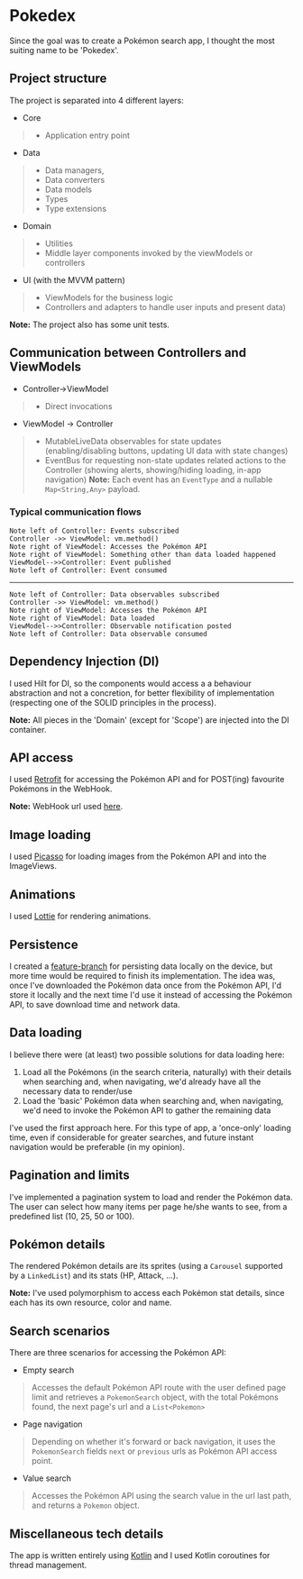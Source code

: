 # Pokedex

Since the goal was to create a Pokémon search app, I thought the most suiting name to be 'Pokedex'.

## Project structure
The project is separated into 4 different layers:
- Core
>- Application entry point
- Data
>- Data managers, 
>- Data converters
>- Data models
>- Types
>- Type extensions
- Domain
>- Utilities
>- Middle layer components invoked by the viewModels or controllers
- UI (with the MVVM pattern)
>- ViewModels for the business logic
>- Controllers and adapters to handle user inputs and present data)

**Note:** The project also has some unit tests.

## Communication between Controllers and ViewModels
- Controller->ViewModel 
>- Direct invocations
- ViewModel -> Controller
>- MutableLiveData observables for state updates (enabling/disabling buttons, updating UI data with state changes)
>- EventBus for requesting non-state updates related actions to the Controller (showing alerts, showing/hiding loading, in-app navigation)
**Note:** Each event has an `EventType` and a nullable `Map<String,Any>` payload.

### Typical communication flows
```sequence
Note left of Controller: Events subscribed
Controller ->> ViewModel: vm.method()
Note right of ViewModel: Accesses the Pokémon API
Note right of ViewModel: Something other than data loaded happened
ViewModel-->>Controller: Event published
Note left of Controller: Event consumed
```
_____
```sequence
Note left of Controller: Data observables subscribed
Controller ->> ViewModel: vm.method()
Note right of ViewModel: Accesses the Pokémon API
Note right of ViewModel: Data loaded
ViewModel-->>Controller: Observable notification posted
Note left of Controller: Data observable consumed

```


## Dependency Injection (DI)
I used Hilt for DI, so the components would access a a behaviour abstraction and not a concretion, for better flexibility of implementation (respecting one of the SOLID principles in the process).

**Note:** All pieces in the 'Domain' (except for 'Scope') are injected into the DI container.

## API access
I used [Retrofit](https://square.github.io/retrofit/) for accessing the Pokémon API and for POST(ing)  favourite Pokémons in the WebHook.

**Note:** WebHook url used [here](https://webhook.site./#!/c198ff0a-488a-4238-999e-36673d6e9654/f2d5da8d-476e-4e41-b56b-71f0fe06eb1c/1).

## Image loading
I used [Picasso](https://square.github.io/picasso/) for loading images from the Pokémon API and into the ImageViews.

## Animations
I used [Lottie](https://github.com/airbnb/lottie-android) for rendering animations.

## Persistence
I created a [feature-branch](https://github.com/mganchas/Pokedex/tree/feature/adding-persistence) for persisting data locally on the device, but more time would be required to finish its implementation.
The idea was, once I've downloaded the Pokémon data once from the Pokémon API, I'd store it locally and the next time I'd use it instead of accessing the Pokémon API, to save download time and network data.

## Data loading
I believe there were (at least) two possible solutions for data loading here:
1. Load all the Pokémons (in the search criteria, naturally) with their details when searching and, when navigating, we'd already have all the necessary data to render/use
2. Load the 'basic' Pokémon data when searching and, when navigating, we'd need to invoke the Pokémon API to gather the remaining data

I've used the first approach here. 
For this type of app, a 'once-only' loading time, even if considerable for greater searches, and future instant navigation would be preferable (in my opinion).

## Pagination and limits
I've implemented a pagination system to load and render the Pokémon data.
The user can select how many items per page he/she wants to see, from a predefined list (10, 25, 50 or 100).

## Pokémon details
The rendered Pokémon details are its sprites (using a `Carousel` supported by a `LinkedList`) and its stats (HP, Attack, ...).

**Note:** I've used polymorphism to access each Pokémon stat details, since each has its own resource, color and name.

## Search scenarios
There are three scenarios for accessing the Pokémon API:
- Empty search
> Accesses the default Pokémon API route with the user defined page limit and retrieves a `PokemonSearch` object, with the total Pokémons found, the next page's url and a `List<Pokemon>` 
- Page navigation
> Depending on whether it's forward or back navigation, it uses the `PokemonSearch` fields `next` or  `previous` urls as Pokémon API access point.
- Value search
> Accesses the Pokémon API using the search value in the url last path, and returns a `Pokemon` object.

## Miscellaneous tech details
The app is written entirely using [Kotlin](https://kotlinlang.org/) and I used Kotlin coroutines for thread management.
